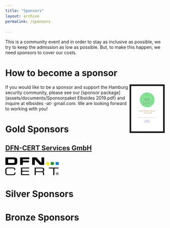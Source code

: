 ```yaml
---
title: "Sponsors"
layout: archive
permalink: /sponsors

---
```


This is a community event and in order to stay as inclusive as
possible, we try to keep the admission as low as possible. But, to
make this happen, we need sponsors to cover our costs.

# How to become a sponsor #
<a href="assets/documents/Sponsorpaket Elbsides 2019.pdf"><img
src="assets/images/Sponsorpaket Elbsides 2019 cover.png" alt="Sponsor
package" align="right"  width="20%" border="5"/></a>

If you would like to be a sponsor and support the Hamburg security
community, please see our
[sponsor package](assets/documents/Sponsorpaket Elbsides 2019.pdf) and
inquire at elbsides -at- gmail.com. We are looking forward to working with you!

# Gold Sponsors #

## [DFN-CERT Services GmbH](https://www.dfn-cert.de/) ##

![DFN-CERT Services GmbH](assets/images/dfn-cert.gif)


# Silver Sponsors #

# Bronze Sponsors #



